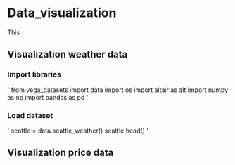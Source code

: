 # Data_visualization
This 

## Visualization weather data 

### Import libraries 

'
from vega_datasets import data
import os
import altair as alt
import numpy as np
import pandas as pd
'

### Load dataset

'
seattle = data.seattle_weather()
seattle.head()
'

## Visualization price data 
